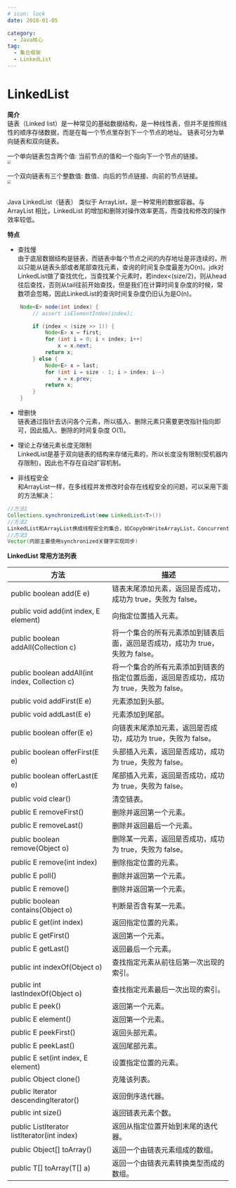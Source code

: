 ```yaml
---
# icon: lock
date: 2018-01-05

category:
  - Java核心
tag:
  - 集合框架
  - LinkedList
---
```


# LinkedList
**简介**  
链表（Linked list）是一种常见的基础数据结构，是一种线性表，但并不是按照线性的顺序存储数据，而是在每一个节点里存到下一个节点的地址。
链表可分为单向链表和双向链表。  

一个单向链表包含两个值: 当前节点的值和一个指向下一个节点的链接。  
 <img src="/images/java/collections/linkedlist-1.png"  style="zoom: 50%;margin:0 auto;display:block"/><br/>
一个双向链表有三个整数值: 数值、向后的节点链接、向前的节点链接。  
 <img src="/images/java/collections/linkedlist-2.png"  style="zoom: 50%;margin:0 auto;display:block"/><br/>

Java LinkedList（链表） 类似于 ArrayList，是一种常用的数据容器。与 ArrayList 相比，LinkedList 的增加和删除对操作效率更高，而查找和修改的操作效率较低。 

**特点**  

- 查找慢  
由于底层数据结构是链表，而链表中每个节点之间的内存地址是非连续的，所以只能从链表头部或者尾部查找元素，查询的时间复杂度最差为O(n)。jdk对LinkedList做了查找优化，当查找某个元素时，若index<(size/2)，则从head往后查找，否则从tail往前开始查找，但是我们在计算时间复杂度的时候，常数项会忽略，因此LinkedList的查询时间复杂度仍旧认为是O(n)。  
```java
    Node<E> node(int index) {
        // assert isElementIndex(index);

        if (index < (size >> 1)) {
            Node<E> x = first;
            for (int i = 0; i < index; i++)
                x = x.next;
            return x;
        } else {
            Node<E> x = last;
            for (int i = size - 1; i > index; i--)
                x = x.prev;
            return x;
        }
    }
```

- 增删快  
链表通过指针去访问各个元素，所以插入、删除元素只需要更改指针指向即可，因此插入、删除的时间复杂度 O(1)。

- 理论上存储元素长度无限制  
LinkedList是基于双向链表的结构来存储元素的，所以长度没有限制(受机器内存限制)，因此也不存在自动扩容机制。 

- 非线程安全  
和ArrayList一样，在多线程并发修改时会存在线程安全的问题，可以采用下面的方法解决：
```java
//方法1
Collections.synchronizedList(new LinkedList<T>())    
//方法2
LinkedList和ArrayList换成线程安全的集合，如CopyOnWriteArrayList，ConcurrentLinkedQueue  
//方法3
Vector(内部主要使用synchronized关键字实现同步)
```
 
**LinkedList 常用方法列表**  

|方法	|描述
| ----------- | ----------- |
|public boolean add(E e)	|链表末尾添加元素，返回是否成功，成功为 true，失败为 false。
|public void add(int index, E element)	|向指定位置插入元素。
|public boolean addAll(Collection c)	|将一个集合的所有元素添加到链表后面，返回是否成功，成功为 true，失败为 false。
|public boolean addAll(int index, Collection c)	|将一个集合的所有元素添加到链表的指定位置后面，返回是否成功，成功为 true，失败为 false。
|public void addFirst(E e)	|元素添加到头部。
|public void addLast(E e)	|元素添加到尾部。
|public boolean offer(E e)	|向链表末尾添加元素，返回是否成功，成功为 true，失败为 false。
|public boolean offerFirst(E e)	|头部插入元素，返回是否成功，成功为 true，失败为 false。
|public boolean offerLast(E e)	|尾部插入元素，返回是否成功，成功为 true，失败为 false。
|public void clear()	|清空链表。
|public E removeFirst()	|删除并返回第一个元素。
|public E removeLast()	|删除并返回最后一个元素。
|public boolean remove(Object o)	|删除某一元素，返回是否成功，成功为 true，失败为 false。
|public E remove(int index)	|删除指定位置的元素。
|public E poll()	|删除并返回第一个元素。
|public E remove()	|删除并返回第一个元素。
|public boolean contains(Object o)	|判断是否含有某一元素。
|public E get(int index)	|返回指定位置的元素。
|public E getFirst()	|返回第一个元素。
|public E getLast()	|返回最后一个元素。
|public int indexOf(Object o)	|查找指定元素从前往后第一次出现的索引。
|public int lastIndexOf(Object o)	|查找指定元素最后一次出现的索引。
|public E peek()	|返回第一个元素。
|public E element()	|返回第一个元素。
|public E peekFirst()	|返回头部元素。
|public E peekLast()	|返回尾部元素。
|public E set(int index, E element)	|设置指定位置的元素。
|public Object clone()	|克隆该列表。
|public Iterator descendingIterator()	|返回倒序迭代器。
|public int size()	|返回链表元素个数。
|public ListIterator listIterator(int index)	|返回从指定位置开始到末尾的迭代器。
|public Object[] toArray()	|返回一个由链表元素组成的数组。
|public T[] toArray(T[] a)	|返回一个由链表元素转换类型而成的数组。


